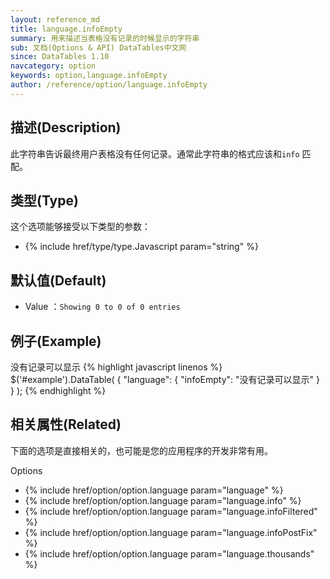 ```yaml
---
layout: reference_md
title: language.infoEmpty
summary: 用来描述当表格没有记录的时候显示的字符串
sub: 文档(Options & API) DataTables中文网
since: DataTables 1.10
navcategory: option
keywords: option,language.infoEmpty
author: /reference/option/language.infoEmpty
---
```


## 描述(Description)

此字符串告诉最终用户表格没有任何记录。通常此字符串的格式应该和`info` 匹配。


## 类型(Type)
这个选项能够接受以下类型的参数：

- {% include href/type/type.Javascript param="string" %}

## 默认值(Default)
- Value ：`Showing 0 to 0 of 0 entries`

 
## 例子(Example)

没有记录可以显示
{% highlight javascript linenos %}
$('#example').DataTable( {
   "language": {
       "infoEmpty": "没有记录可以显示"
     }
} );
{% endhighlight %}

## 相关属性(Related)
下面的选项是直接相关的，也可能是您的应用程序的开发非常有用。

Options

- {% include href/option/option.language param="language" %}
- {% include href/option/option.language param="language.info" %}
- {% include href/option/option.language param="language.infoFiltered" %}
- {% include href/option/option.language param="language.infoPostFix" %}
- {% include href/option/option.language param="language.thousands" %}